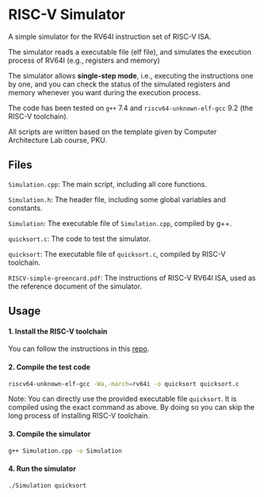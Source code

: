 # RISC-V Simulator

A simple simulator for the RV64I instruction set of RISC-V ISA.

The simulator reads a executable file (elf file), and simulates the execution process of RV64I (e.g., registers and memory)

The simulator allows **single-step mode**, i.e., executing the instructions one by one, and you can check the status of the simulated registers and memory whenever you want during the execution process.

The code has been tested on ``g++`` 7.4 and ``riscv64-unknown-elf-gcc`` 9.2 (the RISC-V toolchain).

All scripts are written based on the template given by Computer Architecture Lab course, PKU.

## Files

``Simulation.cpp``: The main script, including all core functions.

``Simulation.h``: The header file, including some global variables and constants.

``Simulation``: The executable file of ``Simulation.cpp``, compiled by g++.

``quicksort.c``: The code to test the simulator.

``quicksort``: The executable file of ``quicksort.c``, compiled by RISC-V toolchain.

``RISCV-simple-greencard.pdf``: The instructions of RISC-V RV64I ISA, used as the reference document of the simulator.

## Usage

#### 1. Install the RISC-V toolchain

You can follow the instructions in this [repo](https://github.com/riscv/riscv-gnu-toolchain).

#### 2. Compile the test code

```bash
riscv64-unknown-elf-gcc -Wa,-march=rv64i -o quicksort quicksort.c
```

Note: You can directly use the provided executable file ``quicksort``. It is compiled using the exact command as above. By doing so you can skip the long process of installing RISC-V toolchain.

#### 3. Compile the simulator

```bash
g++ Simulation.cpp -o Simulation
```

#### 4. Run the simulator

```bash
./Simulation quicksort
```

